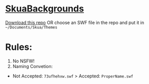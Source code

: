 # [SkuaBackgrounds](https://github.com/SharpTheNightmare/SkuaBackgrounds)

[Download this repo](https://github.com/SharpTheNightmare/SkuaBackgrounds/archive/refs/heads/main.zip) OR choose an SWF file in the repo and put it in `~/Documents/Skua/Themes`
# Rules:
1. No NSFW!
2. Naming Convetion: 
 - Not Accepted: `73ufhehxw.swf` > Accepted: `ProperName.swf`
